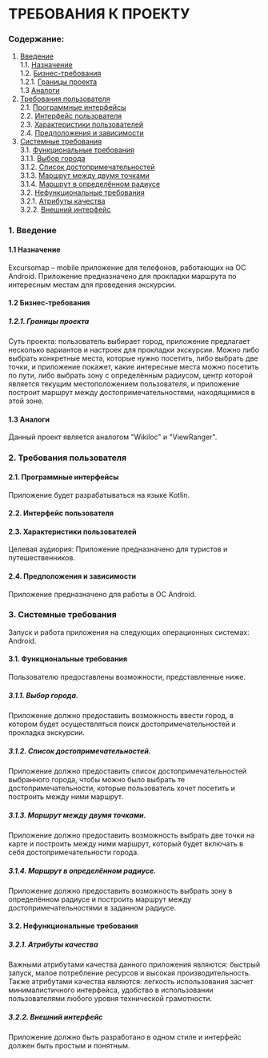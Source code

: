 # ТРЕБОВАНИЯ К ПРОЕКТУ

### Содержание:
1. [Введение](#1) <br>
 1.1. [Назначение](#1.1) <br>
 1.2. [Бизнес-требования](#1.2) <br>
   1.2.1. [Границы проекта](#1.2.1) <br>
 1.3 [Аналоги](#1.3) <br>
2. [Требования пользователя](#2) <br>
2.1. [Программные интерфейсы](#2.1) <br>
2.2. [Интерфейс пользователя](#2.2) <br>
2.3. [Характеристики пользователей](#2.3) <br>
2.4. [Предположения и зависимости](#2.4) <br>
3. [Системные требования](#3) <br>
3.1. [Функциональные требования](#3.1) <br>
3.1.1. [Выбор города](#3.1.1) <br>
3.1.2. [Список достопримечательностей](#3.1.2) <br>
3.1.3. [Маршрут между двумя точками](#3.1.3) <br>
3.1.4. [Маршрут в определённом радиусе](#3.1.4) <br>
3.2. [Нефункциональные требования](#3.2) <br>
3.2.1. [Атрибуты качества](#3.2.1) <br>
3.2.2. [Внешний интерфейс](#3.2.2) <br>

### 1. Введение <a name="1"></a>
#### 1.1 Назначение <a name="1.1"></a>
Excursomap – mobile приложение для телефонов, работающих на ОС Android. Приложение предназначено для прокладки маршрута по интересным местам для проведения экскурсии.

#### 1.2 Бизнес-требования <a name="1.2"></a>
##### 1.2.1. Границы проекта <a name="1.2.1"></a>
Суть проекта: пользователь выбирает город, приложение предлагает несколько вариантов и настроек для прокладки экскурсии. Можно либо выбрать конкретные места, которые нужно посетить, либо выбрать две точки, и приложение покажет, какие интересные места можно посетить по пути, либо выбрать зону с определённым радиусом, центр которой является текущим местоположением пользователя, и приложение построит маршрут между достопримечательностями, находящимися в этой зоне.

#### 1.3 Аналоги <a name="1.3"></a>
Данный проект является аналогом "Wikiloc" и "ViewRanger".

### 2. Требования пользователя <a name="2"></a>
#### 2.1. Программные интерфейсы <a name="2.1"></a>
Приложение будет разрабатываться на языке Kotlin.

#### 2.2. Интерфейс пользователя <a name="2.2"></a>


#### 2.3. Характеристики пользователей <a name="2.3"></a>
Целевая аудиория: Приложение предназначено для туристов и путешественников.

#### 2.4. Предположения и зависимости <a name="2.4"></a>
Приложение предназначено для работы в ОС Android.

### 3. Системные требования <a name="3"></a>
Запуск и работа приложения на следующих операционных системах:
Android.

#### 3.1. Функциональные требования <a name="3.1"></a>
Пользователю предоставлены возможности, представленные ниже.

##### 3.1.1. Выбор города.<a name="3.1.1"></a>
Приложение должно предоставить возможность ввести город, в котором будет осуществляться поиск достопримечательностей и прокладка экскурсии.
##### 3.1.2. Список достопримечательностей.<a name="3.1.2"></a>
Приложение должно предоставить список достопримечательностей выбранного города, чтобы можно было выбрать те достопримечательности, которые пользователь хочет посетить и построить между ними маршрут.
##### 3.1.3. Маршрут между двумя точками.<a name="3.1.3"></a>
Приложение должно предоставить возможность выбрать две точки на карте и построить между ними маршрут, который будет включать в себя достопримечательности города.
##### 3.1.4. Маршрут в определённом радиусе.<a name="3.1.4"></a>
Приложение должно предоставить возможность выбрать зону в определённом радиусе и построить маршрут между достопримечательностями в заданном радиусе.

#### 3.2. Нефункциональные требования <a name="3.2"></a>
##### 3.2.1. Атрибуты качества <a name="3.2.1"></a>
Важными атрибутами качества данного приложения являются: быстрый запуск, малое потребление ресурсов и высокая производительность.
Также атрибутами качества являются: легкость использования засчет минималистичного интерфейса, удобство в использовании пользователями любого уровня технической грамотности.

 ##### 3.2.2. Внешний интерфейс <a name="3.2.2"></a>
Приложение должно быть разработано в одном стиле и интерфейс должен быть простым и понятным.
